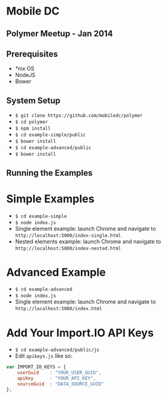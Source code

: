 Mobile DC
=======

Polymer Meetup - Jan 2014
-------

Prerequisites
-------
* *nix OS
* NodeJS
* Bower

System Setup
-------
* `$ git clone https://github.com/mobiledc/polymer`
* `$ cd polymer`
* `$ npm install`
* `$ cd example-simple/public`
* `$ bower install`
* `$ cd example-advanced/public`
* `$ bower install`

Running the Examples
-------

Simple Examples
======
* `$ cd example-simple`
* `$ node index.js`
* Single element example: launch Chrome and navigate to `http://localhost:5000/index-single.html`
* Nested elements example: launch Chrome and navigate to `http://localhost:5000/index-nested.html`

Advanced Example
======
* `$ cd example-advanced`
* `$ node index.js`
* Single element example: launch Chrome and navigate to `http://localhost:5000/index.html`

Add Your Import.IO API Keys
======
* `$ cd example-advanced/public/js`
* Edit `apikeys.js` like so:

```javascript
var IMPORT_IO_KEYS = {
    userGuid    : "YOUR_USER_GUID",
    apiKey      : "YOUR_API_KEY",
    sourceGuid  : "DATA_SOURCE_GUID"
};
```

